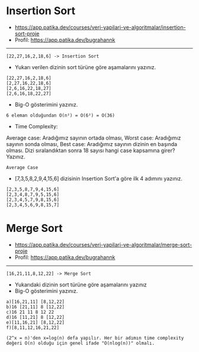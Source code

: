 # Insertion Sort
* https://app.patika.dev/courses/veri-yapilari-ve-algoritmalar/insertion-sort-proje
* Profil: https://app.patika.dev/bugrahannk

_____________________________________________


```
[22,27,16,2,18,6] -> Insertion Sort
```

*    Yukarı verilen dizinin sort türüne göre aşamalarını yazınız.

```
[22,27,16,2,18,6]
[2,27,16,22,18,6]
[2,6,16,22,18,27]
[2,6,16,18,22,27]
```



*    Big-O gösterimini yazınız.

```
6 eleman olduğundan O(n²) = O(6²) = O(36) 
```


*    Time Complexity:

Average case: Aradığımız sayının ortada olması,
Worst case: Aradığımız sayının sonda olması,
Best case: Aradığımız sayının dizinin en başında olması.
Dizi sıralandıktan sonra 18 sayısı hangi case kapsamına girer? Yazınız.

```
Average Case
```



*   [7,3,5,8,2,9,4,15,6] dizisinin Insertion Sort'a göre ilk 4 adımını yazınız.

```
[2,3,5,8,7,9,4,15,6]
[2,3,4,8,7,9,5,15,6]
[2,3,4,5,7,9,8,15,6]
[2,3,4,5,6,9,8,15,7]

```


# Merge Sort
* https://app.patika.dev/courses/veri-yapilari-ve-algoritmalar/merge-sort-proje
* Profil: https://app.patika.dev/bugrahannk

_____________________________________________


```
[16,21,11,8,12,22] -> Merge Sort
```

* Yukarıdaki dizinin sort türüne göre aşamalarını yazınız
* Big-O gösterimini yazınız.

```
a)[16,21,11] [8,12,22]
b)16 [21,11] 8 [12,22]
c)16 21 11 8 12 22
d)16 [11,21] 8 [12,22]
e)[11,16,21] [8,12,22]
f)[8,11,12,16,21,22]
```
```
(2^x = n)'den x=log(n) defa yapılır. Her bir adımın time complexity değeri O(n) olduğu için genel ifade "O(nlog(n))" olmalı.
```



